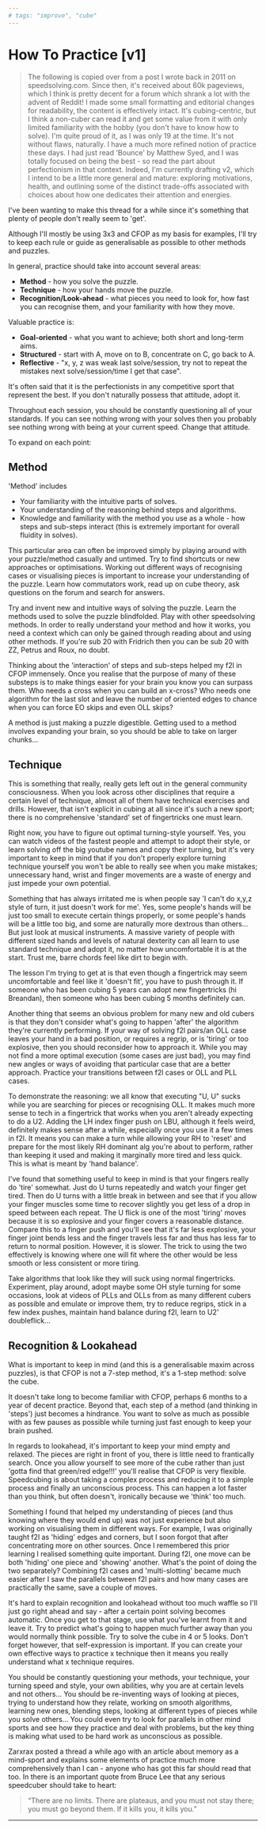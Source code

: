 ```yaml
---
# tags: "improve", "cube"
---
```


# How To Practice [v1]

> The following is copied over from a post I wrote back in 2011 on speedsolving.com. Since then, it's received about 60k pageviews, which I think is pretty decent for a forum which shrank a lot with the advent of Reddit! I made some small formatting and editorial changes for readability, the content is effectively intact.
> It's cubing-centric, but I think a non-cuber can read it and get some value from it with only limited familiarity with the hobby (you don't have to know how to solve).
> I'm quite proud of it, as I was only 19 at the time. It's not without flaws, naturally. I have a much more refined notion of practice these days. I had just read 'Bounce' by Matthew Syed, and I was totally focused on being the best - so read the part about perfectionism in that context. 
> Indeed, I'm currently drafting v2, which I intend to be a little more general and mature: exploring motivations, health, and outlining some of the distinct trade-offs associated with choices about how one dedicates their attention and energies. 

I've been wanting to make this thread for a while since it's something that plenty of people don't really seem to 'get'.

Although I'll mostly be using 3x3 and CFOP as my basis for examples, I'll try to keep each rule or guide as generalisable as possible to other methods and puzzles.

In general, practice should take into account several areas:

- **Method** - how you solve the puzzle.
- **Technique** - how your hands move the puzzle.
- **Recognition/Look-ahead** - what pieces you need to look for, how fast you can recognise them, and your familiarity with how they move.


Valuable practice is:

- **Goal-oriented** - what you want to achieve; both short and long-term aims.
- **Structured** - start with A, move on to B, concentrate on C, go back to A.
- **Reflective** - "x, y, z was weak last solve/session, try not to repeat the mistakes next solve/session/time I get that case".

It's often said that it is the perfectionists in any competitive sport that represent the best. If you don't naturally possess that attitude, adopt it.

Throughout each session, you should be constantly questioning all of your standards. If you can see nothing wrong with your solves then you probably see nothing wrong with being at your current speed. Change that attitude.


To expand on each point:

## Method

'Method' includes
- Your familiarity with the intuitive parts of solves.
- Your understanding of the reasoning behind steps and algorithms.
- Knowledge and familiarity with the method you use as a whole - how steps and sub-steps interact (this is extremely important for overall fluidity in solves).

This particular area can often be improved simply by playing around with your puzzle/method casually and untimed. Try to find shortcuts or new approaches or optimisations. Working out different ways of recognising cases or visualising pieces is important to increase your understanding of the puzzle. Learn how commutators work, read up on cube theory, ask questions on the forum and search for answers.

Try and invent new and intuitive ways of solving the puzzle. Learn the methods used to solve the puzzle blindfolded. Play with other speedsolving methods. In order to really understand your method and how it works, you need a context which can only be gained through reading about and using other methods. If you're sub 20 with Fridrich then you can be sub 20 with ZZ, Petrus and Roux, no doubt.

Thinking about the 'interaction' of steps and sub-steps helped my f2l in CFOP immensely. Once you realise that the purpose of many of these substeps is to make things easier for your brain you know you can surpass them. Who needs a cross when you can build an x-cross? Who needs one algorithm for the last slot and leave the number of oriented edges to chance when you can force EO skips and even OLL skips?

A method is just making a puzzle digestible. Getting used to a method involves expanding your brain, so you should be able to take on larger chunks...

## Technique

This is something that really, really gets left out in the general community consciousness. When you look across other disciplines that require a certain level of technique, almost all of them have technical exercises and drills. However, that isn't explicit in cubing at all since it's such a new sport; there is no comprehensive 'standard' set of fingertricks one must learn.

Right now, you have to figure out optimal turning-style yourself. Yes, you can watch videos of the fastest people and attempt to adopt their style, or learn solving off the big youtube names and copy their turning, but it's very important to keep in mind that if you don't properly explore turning technique yourself you won't be able to really see when you make mistakes; unnecessary hand, wrist and finger movements are a waste of energy and just impede your own potential.

Something that has always irritated me is when people say 'I can't do x,y,z style of turn, it just doesn't work for me'.
Yes, some people's hands will be just too small to execute certain things properly, or some people's hands will be a little too big, and some are naturally more dextrous than others...
But just look at musical instruments. A massive variety of people with different sized hands and levels of natural dexterity can all learn to use standard technique and adopt it, no matter how uncomfortable it is at the start. Trust me, barre chords feel like dirt to begin with.

The lesson I'm trying to get at is that even though a fingertrick may seem uncomfortable and feel like it 'doesn't fit', you have to push through it. If someone who has been cubing 5 years can adopt new fingertricks (hi Breandan), then someone who has been cubing 5 months definitely can.

Another thing that seems an obvious problem for many new and old cubers is that they don't consider what's going to happen 'after' the algorithm they're currently performing. If your way of solving f2l pairs/an OLL case leaves your hand in a bad position, or requires a regrip, or is 'tiring' or too explosive, then you should reconsider how to approach it. While you may not find a more optimal execution (some cases are just bad), you may find new angles or ways of avoiding that particular case that are a better approach. Practice your transitions between f2l cases or OLL and PLL cases.

To demonstrate the reasoning: we all know that executing "U, U" sucks while you are searching for pieces or recognising OLL. It makes much more sense to tech in a fingertrick that works when you aren't already expecting to do a U2. Adding the LH index finger push on LBU, although it feels weird, definitely makes sense after a while, especially once you use it a few times in f2l. It means you can make a turn while allowing your RH to 'reset' and prepare for the most likely RH dominant alg you're about to perform, rather than keeping it used and making it marginally more tired and less quick. This is what is meant by 'hand balance'.

I've found that something useful to keep in mind is that your fingers really do 'tire' somewhat. Just do U turns repeatedly and watch your finger get tired. Then do U turns with a little break in between and see that if you allow your finger muscles some time to recover slightly you get less of a drop in speed between each repeat. The U flick is one of the most 'tiring' moves because it is so explosive and your finger covers a reasonable distance. Compare this to a finger push and you'll see that it's far less explosive, your finger joint bends less and the finger travels less far and thus has less far to return to normal position. However, it is slower. The trick to using the two effectively is knowing where one will fit where the other would be less smooth or less consistent or more tiring.

Take algorithms that look like they will suck using normal fingertricks. Experiment, play around, adopt maybe some OH style turning for some occasions, look at videos of PLLs and OLLs from as many different cubers as possible and emulate or improve them, try to reduce regrips, stick in a few index pushes, maintain hand balance during f2l, learn to U2' doubleflick...

## Recognition & Lookahead

What is important to keep in mind (and this is a generalisable maxim across puzzles), is that CFOP is not a 7-step method, it's a 1-step method: solve the cube.

It doesn't take long to become familiar with CFOP, perhaps 6 months to a year of decent practice. Beyond that, each step of a method (and thinking in 'steps') just becomes a hindrance. You want to solve as much as possible with as few pauses as possible while turning just fast enough to keep your brain pushed.

In regards to lookahead, it's important to keep your mind empty and relaxed. The pieces are right in front of you, there is little need to frantically search. Once you allow yourself to see more of the cube rather than just 'gotta find that green/red edge!!!' you'll realise that CFOP is very flexible. Speedcubing is about taking a complex process and reducing it to a simple process and finally an unconscious process. This can happen a lot faster than you think, but often doesn't, ironically because we 'think' too much.

Something I found that helped my understanding of pieces (and thus knowing where they would end up) was not just experience but also working on visualising them in different ways. For example, I was originally taught f2l as 'hiding' edges and corners, but I soon forgot that after concentrating more on other sources. Once I remembered this prior learning I realised something quite important. During f2l, one move can be both 'hiding' one piece and 'showing' another. What's the point of doing the two separately? Combining f2l cases and 'multi-slotting' became much easier after I saw the parallels between f2l pairs and how many cases are practically the same, save a couple of moves.

It's hard to explain recognition and lookahead without too much waffle so I'll just go right ahead and say - after a certain point solving becomes automatic. Once you get to that stage, use what you've learnt from it and leave it. Try to predict what's going to happen much further away than you would normally think possible. Try to solve the cube in 4 or 5 looks. Don't forget however, that self-expression is important. If you can create your own effective ways to practice x technique then it means you really understand what x technique requires.

You should be constantly questioning your methods, your technique, your turning speed and style, your own abilities, why you are at certain levels and not others... You should be re-inventing ways of looking at pieces, trying to understand how they relate, working on smooth algorithms, learning new ones, blending steps, looking at different types of pieces while you solve others... You could even try to look for parallels in other mind sports and see how they practice and deal with problems, but the key thing is making what used to be hard work as unconscious as possible.

Zarxrax posted a thread a while ago with an article about memory as a mind-sport and explains some elements of practice much more comprehensively than I can - anyone who has got this far should read that too. In there is an important quote from Bruce Lee that any serious speedcuber should take to heart:

> “There are no limits. There are plateaus, and you must not stay there; you must go beyond them. If it kills you, it kills you.”

---
